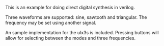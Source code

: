This is an example for doing direct digital synthesis in verilog.

Three waveforms are supported: sine, sawtooth and triangular. The frequency may
be set using another signal.

An sample implementation for the ulx3s is included. Pressing buttons will allow
for selecting between the modes and three frequencies.
